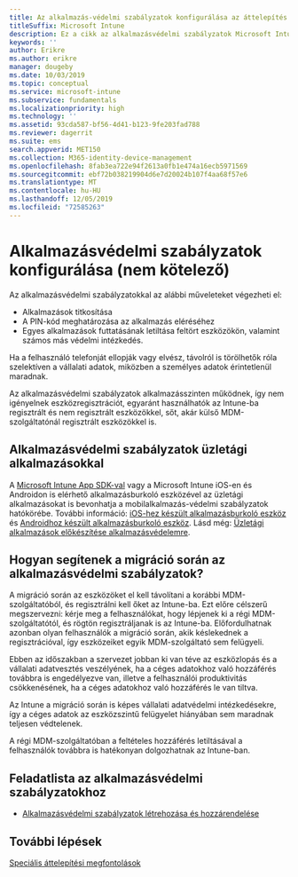 ```yaml
---
title: Az alkalmazás-védelmi szabályzatok konfigurálása az áttelepítés során
titleSuffix: Microsoft Intune
description: Ez a cikk az alkalmazásvédelmi szabályzatok Microsoft Intune-migráció során történő beállításához szükséges lépéseket ismerteti.
keywords: ''
author: Erikre
ms.author: erikre
manager: dougeby
ms.date: 10/03/2019
ms.topic: conceptual
ms.service: microsoft-intune
ms.subservice: fundamentals
ms.localizationpriority: high
ms.technology: ''
ms.assetid: 93cda587-bf56-4d41-b123-9fe203fad788
ms.reviewer: dagerrit
ms.suite: ems
search.appverid: MET150
ms.collection: M365-identity-device-management
ms.openlocfilehash: 8fab3ea722e94f2613a0fb1e474a16ecb5971569
ms.sourcegitcommit: ebf72b038219904d6e7d20024b107f4aa68f57e6
ms.translationtype: MT
ms.contentlocale: hu-HU
ms.lasthandoff: 12/05/2019
ms.locfileid: "72585263"
---
```

# <a name="configure-app-protection-policies-optional"></a>Alkalmazásvédelmi szabályzatok konfigurálása (nem kötelező)


Az alkalmazásvédelmi szabályzatokkal az alábbi műveleteket végezheti el:
* Alkalmazások titkosítása
* A PIN-kód meghatározása az alkalmazás eléréséhez
* Egyes alkalmazások futtatásának letiltása feltört eszközökön, valamint számos más védelmi intézkedés.

Ha a felhasználó telefonját ellopják vagy elvész, távolról is törölhetők róla szelektíven a vállalati adatok, miközben a személyes adatok érintetlenül maradnak.

Az alkalmazásvédelmi szabályzatok alkalmazásszinten működnek, így nem igényelnek eszközregisztrációt, egyaránt használhatók az Intune-ba regisztrált és nem regisztrált eszközökkel, sőt, akár külső MDM-szolgáltatónál regisztrált eszközökkel is.

## <a name="app-protection-policies-with-lob-apps"></a>Alkalmazásvédelmi szabályzatok üzletági alkalmazásokkal

A [Microsoft Intune App SDK-val](../developer/app-sdk-get-started.md) vagy a Microsoft Intune iOS-en és Androidon is elérhető alkalmazásburkoló eszközével az üzletági alkalmazásokat is bevonhatja a mobilalkalmazás-védelmi szabályzatok hatókörébe. További információ: [iOS-hez készült alkalmazásburkoló eszköz](../developer/app-wrapper-prepare-ios.md) és [Androidhoz készült alkalmazásburkoló eszköz](./../developer/app-wrapper-prepare-android.md). Lásd még: [Üzletági alkalmazások előkészítése alkalmazásvédelemre](../developer/apps-prepare-mobile-application-management.md).

## <a name="how-do-app-protection-policies-help-during-migration"></a>Hogyan segítenek a migráció során az alkalmazásvédelmi szabályzatok?

A migráció során az eszközöket el kell távolítani a korábbi MDM-szolgáltatóból, és regisztrálni kell őket az Intune-ba. Ezt előre célszerű megszervezni: kérje meg a felhasználókat, hogy lépjenek ki a régi MDM-szolgáltatótól, és rögtön regisztráljanak is az Intune-ba. Előfordulhatnak azonban olyan felhasználók a migráció során, akik késlekednek a regisztrációval, így eszközeiket egyik MDM-szolgáltató sem felügyeli.

Ebben az időszakban a szervezet jobban ki van téve az eszközlopás és a vállalati adatvesztés veszélyének, ha a céges adatokhoz való hozzáférés továbbra is engedélyezve van, illetve a felhasználói produktivitás csökkenésének, ha a céges adatokhoz való hozzáférés le van tiltva.

Az Intune a migráció során is képes vállalati adatvédelmi intézkedésekre, így a céges adatok az eszközszintű felügyelet hiányában sem maradnak teljesen védtelenek.

A régi MDM-szolgáltatóban a feltételes hozzáférés letiltásával a felhasználók továbbra is hatékonyan dolgozhatnak az Intune-ban.

## <a name="task-list-for-app-protection-policies"></a>Feladatlista az alkalmazásvédelmi szabályzatokhoz

- [Alkalmazásvédelmi szabályzatok létrehozása és hozzárendelése](~/apps/app-protection-policies.md)

## <a name="next-steps"></a>További lépések

[Speciális áttelepítési megfontolások](migration-guide-considerations.md)
